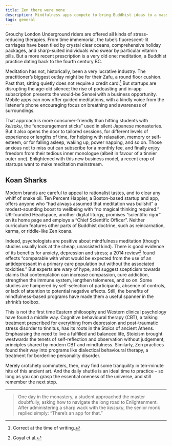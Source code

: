 ```yaml
---
title: Zen there were none
description: Mindfulness apps compete to bring Buddhist ideas to a mass market
tags: general
---
```


Grouchy London Underground riders are offered all kinds of stress-reducing therapies. From time immemorial, the tube’s fluorescent-lit carriages have been tiled by crystal clear oceans, comprehensive holiday packages, and sharp-suited individuals who swear by particular vitamin pills. But a more recent prescription is a very old one: meditation, a Buddhist practice dating back to the fourth century BC.

Meditation has not, historically, been a very lucrative industry. The practitioner’s biggest outlay might be for their Zafu, a round floor cushion. Past that, sitting quietly does not require a credit card.[^1] But startups are disrupting the age-old silence; the rise of podcasting and in-app subscription presents the would-be Sensei with a business opportunity. Mobile apps can now offer guided meditations, with a kindly voice from the listener’s phone encouraging focus on breathing and awareness of surroundings.

That approach is more consumer-friendly than hitting students with _keisaku_, the “encouragement sticks” used in silent Japanese monasteries. But it also opens the door to tailored sessions, for different levels of experience or lengths of time, for helping with relaxation, memory or self-esteem, or for falling asleep, waking up, power napping, and so on. Those anxious not to miss out can subscribe for a monthly fee, and finally enjoy freedom from their tedious inner monologue (albeit in favour of a tinnier outer one). Enlightened with this new business model, a recent crop of startups want to make meditation mainstream.


## Koan Sharks

Modern brands are careful to appeal to rationalist tastes, and to clear any whiff of snake oil. Ten Percent Happier, a Boston-based startup and app, offers anyone who “had always assumed that meditation was bullshit” a modest-sounding boost to wellbeing with “no magical thinking required.” UK-founded Headspace, another digital liturgy, promises “scientific rigor” on its home page and employs a “Chief Scientific Officer”. Neither curriculum features other parts of Buddhist doctrine, such as reincarnation, karma, or riddle-like Zen koans.

Indeed, psychologists are positive about mindfulness meditation (though studies usually look at the cheap, unassisted kind). There is good evidence of its benefits for anxiety, depression and stress; a 2014 review[^2] found effects “comparable with what would be expected from the use of an antidepressant in a primary care population but without the associated toxicities.” But experts are wary of hype, and suggest scepticism towards claims that contemplation can increase compassion, cure addiction, strengthen the immune system, lengthen telomeres, and so on. Some studies are hampered by self-selection of participants, absence of controls, or lack of attention to potential negative effects. Still, the benefits of mindfulness-based programs have made them a useful spanner in the shrink’s toolbox.

This is not the first time Eastern philosophy and Western clinical psychology have found a middle way. Cognitive behavioural therapy (CBT), a talking treatment prescribed for everything from depression and post-traumatic stress disorder to tinnitus, has its roots in the Stoics of ancient Athens. Emphasising the need to live a fulfilled and balanced life, Stoicism brought westwards the tenets of self-reflection and observation without judgement, principles shared by modern CBT and mindfulness. Similarly, Zen practices found their way into programs like dialectical behavioural therapy, a treatment for borderline personality disorder.

Merely crotchety commuters, then, may find some tranquility in ten-minute hits of this ancient art. And the daily shuttle is an ideal time to practice – so long as you can grasp the essential oneness of the universe, and still remember the next stop.

---

> One day in the monastery, a student approached the master doubtfully, asking how to navigate the long road to Enlightenment. After administering a sharp wack with the _keisaku_, the senior monk replied simply: “There’s an app for that.”

[^1]:
     Correct at the time of writing.

[^2]:
     Goyal et al.
